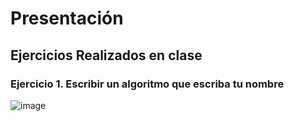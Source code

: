 # Presentación
## Ejercicios Realizados en clase
### Ejercicio 1. Escribir un algoritmo que escriba tu nombre
![image]( )
